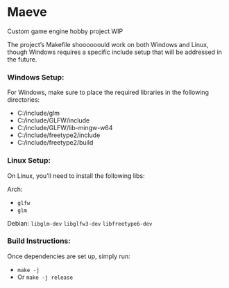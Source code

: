 # Maeve  
Custom game engine hobby project WIP

The project’s Makefile shoooooould work on both Windows and Linux, though Windows requires a specific include setup that will be addressed in the future.

### Windows Setup:  
For Windows, make sure to place the required libraries in the following directories:  
- C:/include/glm
- C:/include/GLFW/include  
- C:/include/GLFW/lib-mingw-w64
- C:/include/freetype2/include 
- C:/include/freetype2/build

### Linux Setup:  
On Linux, you’ll need to install the following libs:

Arch:
- `glfw`
- `glm`
    
Debian:
    `libglm-dev`
    `libglfw3-dev`
    `libfreetype6-dev`

### Build Instructions:  
Once dependencies are set up, simply run:

- `make -j`
- Or `make -j release`